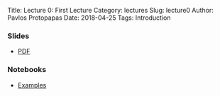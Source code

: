 Title: Lecture 0: First Lecture
Category: lectures
Slug: lecture0
Author: Pavlos Protopapas
Date: 2018-04-25
Tags: Introduction


### Slides

- [PDF]({attach}presentation/lecture0.pdf)


### Notebooks

- [Examples]({filename}notebook/lecture0_notebook.ipynb)

